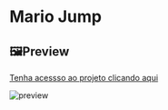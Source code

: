 # Mario Jump

## 🖼️Preview

[Tenha acessso ao projeto clicando aqui](https://davymap.github.io/mario-jump/)

![preview](Mario%20Jump.png)
